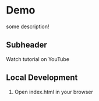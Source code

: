 # Demo
some description!

## Subheader

Watch tutorial on YouTube

## Local Development

1. Open index.html in your browser


